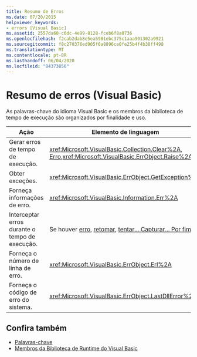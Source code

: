 ```yaml
---
title: Resumo de Erros
ms.date: 07/20/2015
helpviewer_keywords:
- errors [Visual Basic]
ms.assetid: 2557da60-c6dc-4e99-8128-fceb6f8a0736
ms.openlocfilehash: f2cab2dab8e5ea5981ebc375c1aaa901302a9921
ms.sourcegitcommit: f8c270376ed905f6a8896ce0fe25b4f4b38ff498
ms.translationtype: MT
ms.contentlocale: pt-BR
ms.lasthandoff: 06/04/2020
ms.locfileid: "84373856"
---
```

# <a name="errors-summary-visual-basic"></a>Resumo de erros (Visual Basic)
As palavras-chave do idioma Visual Basic e os membros da biblioteca de tempo de execução são organizados por finalidade e uso.  
  
|Ação|Elemento de linguagem|  
|------------|----------------------|  
|Gerar erros de tempo de execução.|<xref:Microsoft.VisualBasic.Collection.Clear%2A>, [Erro](../statements/error-statement.md),<xref:Microsoft.VisualBasic.ErrObject.Raise%2A>|  
|Obter exceções.|<xref:Microsoft.VisualBasic.ErrObject.GetException%2A>|  
|Forneça informações de erro.|<xref:Microsoft.VisualBasic.Information.Err%2A>|  
|Interceptar erros durante o tempo de execução.|Se houver [erro](../statements/on-error-statement.md), [retomar](../statements/resume-statement.md), [tentar... Capturar... Por fim](../statements/try-catch-finally-statement.md)|  
|Forneça o número de linha de erro.|<xref:Microsoft.VisualBasic.ErrObject.Erl%2A>|  
|Forneça o código de erro do sistema.|<xref:Microsoft.VisualBasic.ErrObject.LastDllError%2A>|  
  
## <a name="see-also"></a>Confira também

- [Palavras-chave](index.md)
- [Membros da Biblioteca de Runtime do Visual Basic](../runtime-library-members.md)
